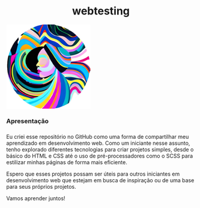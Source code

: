<h1 align="center">webtesting</h1>

<img src=".img/ia-img-1.png" alt="AI Sureal Womem logo" align="center" width="224px" height="224px" />

### Apresentação

###

Eu criei esse repositório no GitHub como uma forma de compartilhar meu aprendizado em desenvolvimento web. Como um iniciante nesse assunto, tenho explorado diferentes tecnologias para criar projetos simples, desde o básico do HTML e CSS até o uso de pré-processadores como o SCSS para estilizar minhas páginas de forma mais eficiente.

Espero que esses projetos possam ser úteis para outros iniciantes em desenvolvimento web que estejam em busca de inspiração ou de uma base para seus próprios projetos. 

Vamos aprender juntos!

###
